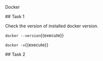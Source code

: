Docker

## Task 1

Check the version of installed docker version.

`docker --version`{{execute}}

`docker -v`{{execute}}

## Task 2

